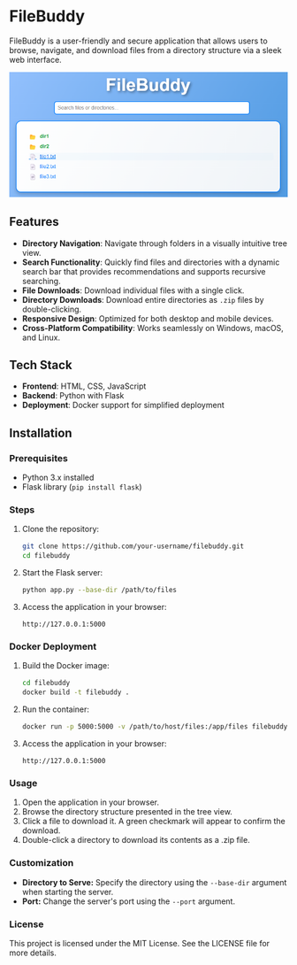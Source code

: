 # FileBuddy

FileBuddy is a user-friendly and secure application that allows users to browse, navigate, and download files from a directory structure via a sleek web interface.

![alt text](res/image.png)

## Features

- **Directory Navigation**: Navigate through folders in a visually intuitive tree view.
- **Search Functionality**: Quickly find files and directories with a dynamic search bar that provides recommendations and supports recursive searching.
- **File Downloads**: Download individual files with a single click.
- **Directory Downloads**: Download entire directories as `.zip` files by double-clicking.
- **Responsive Design**: Optimized for both desktop and mobile devices.
- **Cross-Platform Compatibility**: Works seamlessly on Windows, macOS, and Linux.

## Tech Stack

- **Frontend**: HTML, CSS, JavaScript
- **Backend**: Python with Flask
- **Deployment**: Docker support for simplified deployment

## Installation

### Prerequisites

- Python 3.x installed
- Flask library (`pip install flask`)

### Steps

1. Clone the repository:
    ```bash
    git clone https://github.com/your-username/filebuddy.git
    cd filebuddy
    ```
2. Start the Flask server:
    ```bash
    python app.py --base-dir /path/to/files
    ```
3. Access the application in your browser:
    ```plaintext
    http://127.0.0.1:5000
    ```

### Docker Deployment

1. Build the Docker image:
    ```bash
    cd filebuddy
    docker build -t filebuddy .
    ```
2. Run the container:
    ```bash
    docker run -p 5000:5000 -v /path/to/host/files:/app/files filebuddy
    ```
3. Access the application in your browser:
    ```plaintext
    http://127.0.0.1:5000
    ```

### Usage

1. Open the application in your browser.
2. Browse the directory structure presented in the tree view.
3. Click a file to download it. A green checkmark will appear to confirm the download.
4. Double-click a directory to download its contents as a .zip file.

### Customization
* **Directory to Serve:** Specify the directory using the ```--base-dir``` argument when starting the server.
* **Port:** Change the server's port using the ```--port``` argument.

### License
This project is licensed under the MIT License. See the LICENSE file for more details.
